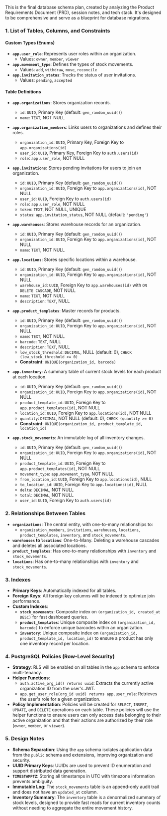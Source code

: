 This is the final database schema plan, created by analyzing the Product Requirements Document (PRD), session notes, and tech stack. It's designed to be comprehensive and serve as a blueprint for database migrations.

### 1. List of Tables, Columns, and Constraints

#### Custom Types (Enums)
- **`app.user_role`**: Represents user roles within an organization.
  - Values: `owner`, `member`, `viewer`
- **`app.movement_type`**: Defines the types of stock movements.
  - Values: `add`, `withdraw`, `move`, `reconcile`
- **`app.invitation_status`**: Tracks the status of user invitations.
  - Values: `pending`, `accepted`

#### Table Definitions

- **`app.organizations`**: Stores organization records.
  - `id`: `UUID`, Primary Key (default: `gen_random_uuid()`)
  - `name`: `TEXT`, NOT NULL

- **`app.organization_members`**: Links users to organizations and defines their roles.
  - `organization_id`: `UUID`, Primary Key, Foreign Key to `app.organizations(id)`
  - `user_id`: `UUID`, Primary Key, Foreign Key to `auth.users(id)`
  - `role`: `app.user_role`, NOT NULL

- **`app.invitations`**: Stores pending invitations for users to join an organization.
  - `id`: `UUID`, Primary Key (default: `gen_random_uuid()`)
  - `organization_id`: `UUID`, Foreign Key to `app.organizations(id)`, NOT NULL
  - `user_id`: `UUID`, Foreign Key to `auth.users(id)`
  - `role`: `app.user_role`, NOT NULL
  - `token`: `TEXT`, NOT NULL, UNIQUE
  - `status`: `app.invitation_status`, NOT NULL (default: `'pending'`)

- **`app.warehouses`**: Stores warehouse records for an organization.
  - `id`: `UUID`, Primary Key (default: `gen_random_uuid()`)
  - `organization_id`: `UUID`, Foreign Key to `app.organizations(id)`, NOT NULL
  - `name`: `TEXT`, NOT NULL

- **`app.locations`**: Stores specific locations within a warehouse.
  - `id`: `UUID`, Primary Key (default: `gen_random_uuid()`)
  - `organization_id`: `UUID`, Foreign Key to `app.organizations(id)`, NOT NULL
  - `warehouse_id`: `UUID`, Foreign Key to `app.warehouses(id)` with `ON DELETE CASCADE`, NOT NULL
  - `name`: `TEXT`, NOT NULL
  - `description`: `TEXT`, NULL

- **`app.product_templates`**: Master records for products.
  - `id`: `UUID`, Primary Key (default: `gen_random_uuid()`)
  - `organization_id`: `UUID`, Foreign Key to `app.organizations(id)`, NOT NULL
  - `name`: `TEXT`, NOT NULL
  - `barcode`: `TEXT`, NULL
  - `description`: `TEXT`, NULL
  - `low_stock_threshold`: `DECIMAL`, NULL (default: 0), `CHECK (low_stock_threshold >= 0)`
  - **Constraint**: `UNIQUE(organization_id, barcode)`

- **`app.inventory`**: A summary table of current stock levels for each product at each location.
  - `id`: `UUID`, Primary Key (default: `gen_random_uuid()`)
  - `organization_id`: `UUID`, Foreign Key to `app.organizations(id)`, NOT NULL
  - `product_template_id`: `UUID`, Foreign Key to `app.product_templates(id)`, NOT NULL
  - `location_id`: `UUID`, Foreign Key to `app.locations(id)`, NOT NULL
  - `quantity`: `DECIMAL`, NOT NULL (default: 0), `CHECK (quantity >= 0)`
  - **Constraint**: `UNIQUE(organization_id, product_template_id, location_id)`

- **`app.stock_movements`**: An immutable log of all inventory changes.
  - `id`: `UUID`, Primary Key (default: `gen_random_uuid()`)
  - `organization_id`: `UUID`, Foreign Key to `app.organizations(id)`, NOT NULL
  - `product_template_id`: `UUID`, Foreign Key to `app.product_templates(id)`, NOT NULL
  - `movement_type`: `app.movement_type`, NOT NULL
  - `from_location_id`: `UUID`, Foreign Key to `app.locations(id)`, NULL
  - `to_location_id`: `UUID`, Foreign Key to `app.locations(id)`, NULL
  - `delta`: `DECIMAL`, NOT NULL
  - `total`: `DECIMAL`, NOT NULL
  - `user_id`: `UUID`, Foreign Key to `auth.users(id)`

### 2. Relationships Between Tables

- **`organizations`**: The central entity, with one-to-many relationships to:
  - `organization_members`, `invitations`, `warehouses`, `locations`, `product_templates`, `inventory`, and `stock_movements`.
- **`warehouses` to `locations`**: One-to-Many. Deleting a warehouse cascades and deletes all associated locations.
- **`product_templates`**: Has one-to-many relationships with `inventory` and `stock_movements`.
- **`locations`**: Has one-to-many relationships with `inventory` and `stock_movements`.

### 3. Indexes

- **Primary Keys**: Automatically indexed for all tables.
- **Foreign Keys**: All foreign key columns will be indexed to optimize join performance.
- **Custom Indexes**:
  - **`stock_movements`**: Composite index on `(organization_id, created_at DESC)` for fast dashboard queries.
  - **`product_templates`**: Unique composite index on `(organization_id, barcode)` to enforce unique barcodes within an organization.
  - **`inventory`**: Unique composite index on `(organization_id, product_template_id, location_id)` to ensure a product has only one inventory record per location.

### 4. PostgreSQL Policies (Row-Level Security)

- **Strategy**: RLS will be enabled on all tables in the `app` schema to enforce multi-tenancy.
- **Helper Functions**:
  - `auth.active_org_id() returns uuid`: Extracts the currently active organization ID from the user's JWT.
  - `app.get_user_role(org_id uuid) returns app.user_role`: Retrieves the user's role for a given organization.
- **Policy Implementation**: Policies will be created for `SELECT`, `INSERT`, `UPDATE`, and `DELETE` operations on each table. These policies will use the helper functions to ensure users can only access data belonging to their active organization and that their actions are authorized by their role (`owner`, `member`, or `viewer`).

### 5. Design Notes

- **Schema Separation**: Using the `app` schema isolates application data from the `public` schema and extensions, improving organization and security.
- **UUID Primary Keys**: UUIDs are used to prevent ID enumeration and support distributed data generation.
- **`TIMESTAMPTZ`**: Storing all timestamps in UTC with timezone information prevents ambiguity.
- **Immutable Log**: The `stock_movements` table is an append-only audit trail and does not have an `updated_at` column.
- **Inventory Summary**: The `inventory` table is a denormalized summary of stock levels, designed to provide fast reads for current inventory counts without needing to aggregate the entire movement history.
